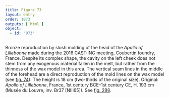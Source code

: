 ```yaml
---
title: Figure 73
layout: entry
order: 1073
outputs: [ html ]
object:
  - id: "073"
---
```


Bronze reproduction by slush molding of the head of the *Apollo of Lillebonne* made during the 2016 CAST:ING meeting, Coubertin foundry, France. Despite its complex shape, the cavity on the left cheek does not stem from any exogenous material fallen in the melt, but rather from the thinness of the wax model in this area. The vertical seam lines in the middle of the forehead are a direct reproduction of the mold lines on the wax model (see [fig. 74](/visual-atlas/074/)). The height is 18 cm (two-thirds of the original size). Original: *Apollo of Lillebonne*, France, 1st century BCE–1st century CE, H. 193 cm (Musée du Louvre, inv. Br37 [NIII65]). See [fig. 288](/visual-atlas/288/).
